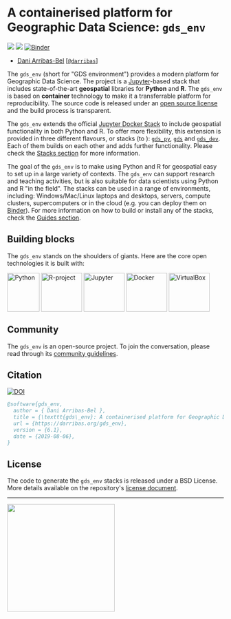 # A containerised platform for Geographic Data Science: `gds_env`

[![](https://images.microbadger.com/badges/image/darribas/gds:6.1.svg)](https://microbadger.com/images/darribas/gds:6.1 "Get your own image badge on microbadger.com")
[![](https://images.microbadger.com/badges/version/darribas/gds:6.1.svg)](https://microbadger.com/images/darribas/gds:6.1 "Get your own version badge on microbadger.com")
[![Binder](https://mybinder.org/badge_logo.svg)](https://mybinder.org/v2/gh/darribas/gds_env/master)

* [Dani Arribas-Bel](http://darribas.org)
  [[`@darribas`](http://twitter.com/darribas)]
  
The `gds_env` (short for "GDS environment") provides a modern platform for Geographic Data Science. The project is a [Jupyter](https://jupyter.org/)-based stack that includes state-of-the-art **geospatial** libraries for **Python** and **R**. The `gds_env` is based on **container** technology to make it a transferrable platform for reproducibility. The source code is released under an [open source license](https://github.com/darribas/gds_env/blob/master/LICENSE) and the build process is transparent.

The `gds_env` extends the official [Jupyter Docker Stack](https://jupyter-docker-stacks.readthedocs.io/en/latest/) to include geospatial functionality in both Python and R. To offer more flexibility, this extension is provided in three different flavours, or stacks (to ): [`gds_py`](stacks/gds_py), [`gds`](stacks/gds) and [`gds_dev`](stacks/gds_dev). Each of them builds on each other and adds further functionality. Please check the [Stacks section](stacks) for more information.

The goal of the `gds_env` is to make using Python and R for geospatial easy to set up in a large variety of contexts. The `gds_env` can support research and teaching activities, but is also suitable for data scientists using Python and R "in the field". The stacks can be used in a range of environments, including: Windows/Mac/Linux laptops and desktops, servers, compute clusters, supercomputers or in the cloud (e.g. you can deploy them on [Binder](https://mybinder.org/)). For more information on how to build or install any of the stacks, check the [Guides section](guides).

## Building blocks

The `gds_env` stands on the shoulders of giants. Here are the core open technologies it is built with:

 <style>
.vertimg {
  vertical-align: middle;
}
</style>

[<img src="https://upload.wikimedia.org/wikipedia/commons/c/c3/Python-logo-notext.svg" alt="Python" width="75" height="90" class="vertimg">](https://www.python.org/)
[<img src="https://www.r-project.org/logo/Rlogo.svg" alt="R-project" width="95" height="90" class="vertimg">](https://www.r-project.org/)
[<img src="https://upload.wikimedia.org/wikipedia/commons/3/38/Jupyter_logo.svg" alt="Jupyter" width="95" height="90" class="vertimg">](https://jupyter.org/)
[<img src="https://www.docker.com/sites/default/files/d8/2019-07/vertical-logo-monochromatic.png" alt="Docker" width="95" height="90" class="vertimg">](https://www.docker.com/)
[<img src="https://upload.wikimedia.org/wikipedia/commons/d/d5/Virtualbox_logo.png" alt="VirtualBox" width="95" height="90" class="vertimg">](https://www.virtualbox.org/)

## Community

The `gds_env` is an open-source project. To join the conversation, please read through its [community guidelines](contributing).

## Citation

[![DOI](https://zenodo.org/badge/65582539.svg)](https://zenodo.org/badge/latestdoi/65582539)

```bibtex
@software{gds_env,
  author = { Dani Arribas-Bel },
  title = {\texttt{gds\_env}: A containerised platform for Geographic Data Science},
  url = {https://darribas.org/gds_env},
  version = {6.1},
  date = {2019-08-06},
}
```

## License

The code to generate the `gds_env` stacks is released under a BSD License. More details available on the repository's [license document](https://github.com/darribas/gds_env/blob/master/LICENSE).

---

[<img src="https://github.com/darribas/gds_env/raw/master/website/gdsl.png" width="250">](https://www.liverpool.ac.uk/geographic-data-science/)

